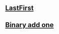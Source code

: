 ## [LastFirst](https://ollieg.codes/ture-web/?script=KQAgygLg9gTgpiCALBAzAljAzhEAbOCCOGEdAO0RRAHdYATEAQy2ZByeICgAKARwCS5dBAA0zAJQgAtAD4Q-AILim4mOgDmSCBN6DhYkACMpchXwBC4o2s3bdXUAFkoANwTQqCOOUZRUXohMAA5wesqSMvJKKrZaOuHWptF8ETYg6vG6-FaRZjmxGXYJBcbJ5rnpmfZcjiAWTADGANYQME3NIFDkjQg0KJQ0CPBNSIE%2BfgHIHiFhMSCAWNTl-ACivhEL4gSoJZbiS1Hma-S5m-hwOw6gAEpwwXhNHtQPOOdEJLQiY9MgGNi4BHepCYvhAPmIpB%2BbRC7AgnDmfGOESYyz4AAkmHhDKoilk9Eikod%2BBisYVqrtjrkUUT0ZjDFVitlEb5KqiSfS4vYgA&name=LastFirst&init=qInit&tape=ababab)

## [Binary add one](http://ollieg.codes/ture-web/?script=KQAgygphDWIC4HsQQHYBMQIGbwIYAcIAoACgEcBJFASzgBoQAGAShAFoA%2BEcq2hxhgCdqAcwAWcZqUo16IAIytO3GXwVDREqT1kNAWNRKu5AEK4AxtH0MANhCySiRUJBggARuegB3XILQBnEABXFDhqaxAsakF-OGQUMwQQuAhBTBxcJmlTC35DFQAJXGs5eRs7BxNPBkV2IzIcyyZy%2B2YgA&name=Binary+add+one&init=qInit&tape=1000010010)
